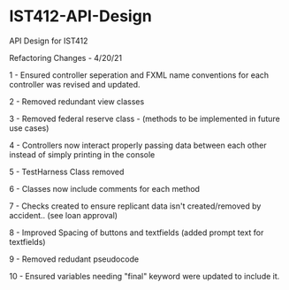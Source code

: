 # IST412-API-Design
API Design for IST412

Refactoring Changes - 4/20/21

1 - Ensured controller seperation and FXML name conventions for each controller was revised and updated.

2 - Removed redundant view classes

3 - Removed federal reserve class - (methods to be implemented in future use cases)

4 - Controllers now interact properly passing data between each other instead of simply printing in the console

5 - TestHarness Class removed

6 - Classes now include comments for each method

7 - Checks created to ensure replicant data isn't created/removed by accident.. (see loan approval)

8 - Improved Spacing of buttons and textfields (added prompt text for textfields)

9 - Removed redudant pseudocode

10 - Ensured variables needing "final" keyword were updated to include it.
